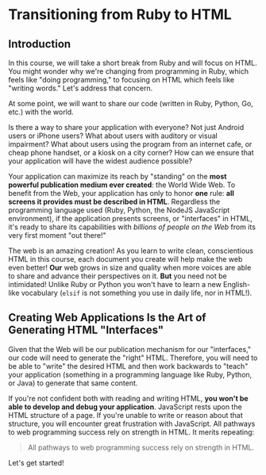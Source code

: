 # Transitioning from Ruby to HTML

## Introduction

In this course, we will take a short break from Ruby and will focus on HTML.
You might wonder why we're changing from programming in Ruby, which feels like
"doing programming," to focusing on HTML which feels like "writing words." Let's
address that concern.

At some point, we will want to share our code (written in Ruby, Python, Go,
etc.) with the world.

Is there a way to share your application with everyone? Not just Android users
or iPhone users? What about users with auditory or visual impairment? What
about users using the program from an internet cafe, or cheap phone handset, or
a kiosk on a city corner? How can we ensure that your application will have the
widest audience possible?

Your application can maximize its reach by "standing" on the **most powerful
publication medium ever created**: the World Wide
Web. To benefit from the Web, your application has only to honor **one** rule:
**all screens it provides must be described in HTML**.  Regardless the
programming language used (Ruby, Python, the NodeJS JavaScript environment), if
the application presents screens, or "interfaces" in HTML, it's ready to share
its capabilities with _billions of people on the Web_ from its very first
moment "out there!"

The web is an amazing creation! As you learn to write clean, conscientious HTML
in this course, each document you create will help make the web even better!
**Our** web grows in size and quality when more voices are able to share and
advance their perspectives on it. **But** you need not be intimidated! Unlike
Ruby or Python you won't have to learn a new English-like vocabulary (`elsif`
is not something you use in daily life, nor in HTML!).

## Creating Web Applications Is the Art of Generating HTML "Interfaces"

Given that the Web will be our publication mechanism for our "interfaces," our
code will need to generate the "right" HTML. Therefore, you will need to be
able to "write" the desired HTML and then work backwards to "teach" your
application (something in a programming language like Ruby, Python, or Java) to
generate that same content.

If you're not confident both with reading and writing HTML, **you won't be able
to develop and debug your application**. JavaScript rests upon the HTML structure of a
page.  If you're unable to write or reason about that structure, you will
encounter great frustration with JavaScript. All pathways to web programming
success rely on strength in HTML. It merits repeating:

<blockquote>
All pathways to web programming success rely on strength in HTML.
</blockquote>

Let's get started!
